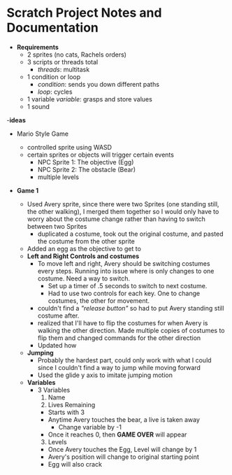 # Scratch Project Notes and Documentation

- **Requirements**
  - 2 sprites (no cats, Rachels orders)
  - 3 scripts or threads total
    - *threads*: multitask
  - 1 condition or loop
    - *condition*: sends you down different paths
    - *loop*: cycles
  - 1 variable
    *variable*: grasps and store values
  - 1 sound

-**ideas**
  - Mario Style Game
    - controlled sprite using WASD
    - certain sprites or objects will trigger certain events
      - NPC Sprite 1: The objective (Egg)
      - NPC Sprite 2: The obstacle (Bear)
      - multiple levels


- **Game 1**
  - Used Avery sprite, since there were two Sprites (one standing still, the other walking), I merged them together so I would only have to worry about the costume change rather than having to switch between two Sprites
    - duplicated a costume, took out the original costume, and pasted the costume from the other sprite
  - Added an egg as the objective to get to
  - **Left and Right Controls and costumes**
    - To move left and right, Avery should be switching costumes every steps. Running into issue where is only changes to one costume. Need a way to switch.
      - Set up a timer of .5 seconds to switch to next costume.
      - Had to use two controls for each key. One to change costumes, the other for movement.
    - couldn't find a *"release button"* so had to put Avery standing still costume after.
    - realized that I'll have to flip the costumes for when Avery is walking the other direction. Made multiple copies of costumes to flip them and changed commands for the other direction
    - Updated how
  - **Jumping**
    - Probably the hardest part, could only work with what I could since I couldn't find a way to jump while moving forward
    - Used the glide y axis to imitate jumping motion
  - **Variables**
    - 3 Variables
      1. Name
      2. Lives Remaining
        - Starts with 3
        - Anytime Avery touches the bear, a live is taken away
          - Change variable by -1
        - Once it reaches 0, then **GAME OVER** will appear
      3. Levels
        - Once Avery touches the Egg, Level will change by 1
        - Avery's position will change to original starting point
        - Egg will also crack
